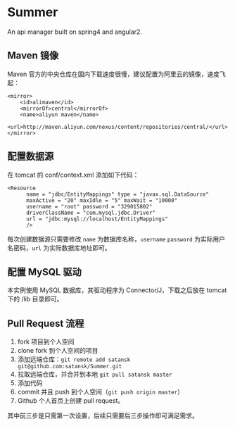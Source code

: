 # Summer

An api manager built on spring4 and angular2.

## Maven 镜像

Maven 官方的中央仓库在国内下载速度很慢，建议配置为阿里云的镜像，速度飞起：

```
<mirror>
	<id>alimaven</id>
	<mirrorOf>central</mirrorOf>
	<name>aliyun maven</name>
	<url>http://maven.aliyun.com/nexus/content/repositories/central/</url>
</mirror>
```

## 配置数据源

在 tomcat 的 conf/context.xml 添加如下代码：

```
<Resource
      name = "jdbc/EntityMappings" type = "javax.sql.DataSource"
      maxActive = "20" maxIdle = "5" maxWait = "10000"
      username = "root" password = "329015802"
      driverClassName = "com.mysql.jdbc.Driver"
      url = "jdbc:mysql://localhost/EntityMappings"
      />
```

每次创建数据源只需要修改 `name` 为数据库名称，`username` `password` 为实际用户名密码，`url` 为实际数据库地址即可。

## 配置 MySQL 驱动

本实例使用 MySQL 数据库，其驱动程序为 Connector/J，下载之后放在 tomcat 下的 /lib 目录即可。

## Pull Request 流程

1. fork 项目到个人空间
2. clone fork 到个人空间的项目
3. 添加远端仓库：`git remote add satansk git@github.com:satansk/Summer.git`
4. 拉取远端仓库，并合并到本地 `git pull satansk master`
5. 添加代码
6. commit 并且 push 到个人空间（`git push origin master`）
7. Github 个人首页上创建 pull request。

其中前三步是只需第一次设置，后续只需要后三步操作即可满足需求。